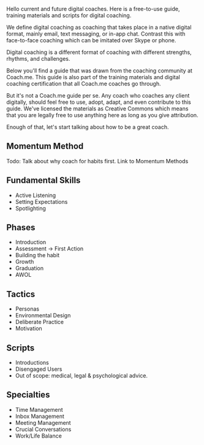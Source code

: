 Hello current and future digital coaches. Here is a free-to-use guide, training materials and scripts for digital coaching. 

We define digital coaching as coaching that takes place in a native digital format, mainly email, text messaging, or in-app chat. Contrast this with face-to-face coaching which can be imitated over Skype or phone. 

Digital coaching is a different format of coaching with different strengths, rhythms, and challenges. 

Below you'll find a guide that was drawn from the coaching community at Coach.me. This guide is also part of the training materials and digital coaching certification that all Coach.me coaches go through. 

But it's not a Coach.me guide per se. Any coach who coaches any client digitally, should feel free to use, adopt, adapt, and even contribute to this guide. We've licensed the materials as Creative Commons which means that you are legally free to use anything here as long as you give attribution.

Enough of that, let's start talking about how to be a great coach.

## Momentum Method

Todo: Talk about why coach for habits first. Link to Momentum Methods

## Fundamental Skills

* Active Listening
* Setting Expectations
* Spotlighting

## Phases

* Introduction
* Assessment -> First Action
* Building the habit
* Growth
* Graduation
* AWOL

## Tactics

* Personas
* Environmental Design
* Deliberate Practice
* Motivation

## Scripts

* Introductions
* Disengaged Users
* Out of scope: medical, legal & psychological advice.

## Specialties

* Time Management
* Inbox Management
* Meeting Management
* Crucial Conversations
* Work/Life Balance

